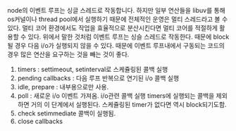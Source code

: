 node의 이벤트 루프는 싱글 스레드로 작동합니다. 하지만 일부 연산들을 libuv를 통해 os커널이나 thread pool에서 실행하기 때문에 전체적인 운영은 멀티 스레드라고 볼 수 있다.
멀티 코어 환경에서도 작업을 효율적으로 분산시킨다면 멀티 코어를 적절하게 활용할 수 있다.
위에서 말한 것처럼 이벤트 루프는 싱슬 스레드로 작동한다. 때문에 block될 경우 다음 i/o가 실행되지 않을 수 있다. 때문에 이벤트 루프내에서 구동되는 코드의 경우 많은 연산을 요구하는 것을 빼는 것이 좋다.

1. timers : settimeout, setinterval로 스케쥴링된 콜백 실행
2. pending callbacks : 다음 루프 반복으로 연기된 i/o 콜백 실행
3. idle, prepare : 내부용으로만 사용.
4. poll : 새로운 i/o 이벤트 가져옴. i/o관련 콜백 실행 timers에 실행되는 콜백을 제외하면 거의 이 단계에서 실행된다. 스케쥴링된 timer가 없다면 역시 block되기도함.
5. check setimmediate 콜백이 실행됨.
6. close callbacks
